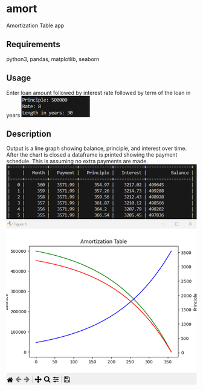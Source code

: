 # amort
Amortization Table app

## Requirements
python3, pandas, matplotlib, seaborn

## Usage
Enter loan amount followed by interest rate followed by term of the loan in years
![Alt text](usage.png)

## Description
Output is a line graph showing balance, principle, and interest over time. After the chart is closed a dataframe is printed showing the payment schedule. This is assuming no extra payments are made. 
![Alt text](table.png)
![Alt text](graph.png)